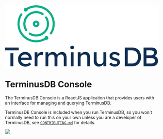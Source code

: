 ![](https://github.com/terminusdb/terminusdb-web-assets/blob/master/images/main_lockup.png)

# TerminusDB Console

The TerminusDB Console is a ReactJS application that provides users with an interface for managing and querying TerminusDB.

TerminusDB Console is included when you run TerminusDB, so you won't normally
need to run this on your own unless you are a developer of TerminusDB, see
[`CONTRIBUTING.md`] for details.

[`CONTRIBUTING.md`]: ./CONTRIBUTING.md

![](https://github.com/terminusdb/terminusdb-web-assets/blob/master/images/GitHub.gif)

